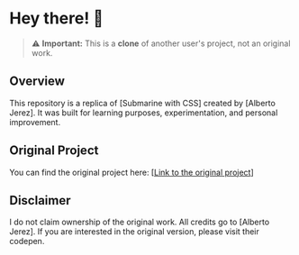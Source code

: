 # Hey there! 👋

> ⚠️ **Important:** This is a **clone** of another user's project, not an original work.

## Overview
This repository is a replica of [Submarine with CSS] created by [Alberto Jerez]. It was built for learning purposes, experimentation, and personal improvement.

## Original Project
You can find the original project here: [[Link to the original project](https://codepen.io/ajerez/pen/EaEEOW)]

## Disclaimer
I do not claim ownership of the original work. All credits go to [Alberto Jerez]. If you are interested in the original version, please visit their codepen.
